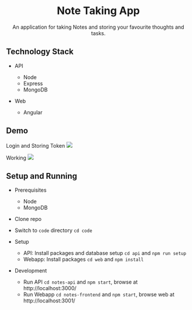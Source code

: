<h1 align="center">Note Taking App</h1>
<p align="center">An application for taking Notes and storing your favourite thoughts and tasks.</p>

## Technology Stack

- API

  - Node
  - Express
  - MongoDB

- Web
  - Angular

## Demo

Login and Storing Token
![](gif/Demo1.gif)

Working
![](gif/Demo2.gif)

## Setup and Running

- Prerequisites
  - Node
  - MongoDB
- Clone repo
- Switch to `code` directory `cd code`

- Setup
  - API: Install packages and database setup `cd api` and `npm run setup`
  - Webapp: Install packages `cd web` and `npm install`
- Development
  - Run API `cd notes-api` and `npm start`, browse at http://localhost:3000/
  - Run Webapp `cd notes-frontend` and `npm start`, browse web at http://localhost:3001/
